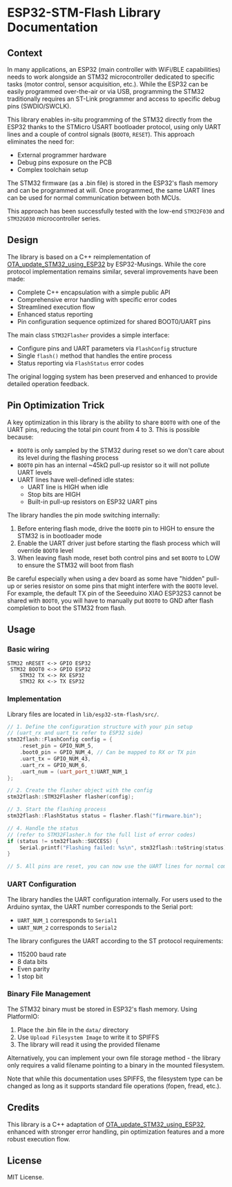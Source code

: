 # ESP32-STM-Flash Library Documentation

## Context

In many applications, an ESP32 (main controller with WiFi/BLE capabilities) needs to work alongside an STM32 microcontroller dedicated to specific tasks (motor control, sensor acquisition, etc.). While the ESP32 can be easily programmed over-the-air or via USB, programming the STM32 traditionally requires an ST-Link programmer and access to specific debug pins (SWDIO/SWCLK).

This library enables in-situ programming of the STM32 directly from the ESP32 thanks to the STMicro USART bootloader protocol, using only UART lines and a couple of control signals (`BOOT0`, `RESET`). This approach eliminates the need for:
- External programmer hardware
- Debug pins exposure on the PCB
- Complex toolchain setup

The STM32 firmware (as a .bin file) is stored in the ESP32's flash memory and can be programmed at will. Once programmed, the same UART lines can be used for normal communication between both MCUs.

This approach has been successfully tested with the low-end `STM32F030` and `STM32G030` microcontroller series.

## Design 

The library is based on a C++ reimplementation of [OTA_update_STM32_using_ESP32](https://github.com/ESP32-Musings/OTA_update_STM32_using_ESP32) by ESP32-Musings. While the core protocol implementation remains similar, several improvements have been made:

- Complete C++ encapsulation with a simple public API
- Comprehensive error handling with specific error codes
- Streamlined execution flow
- Enhanced status reporting
- Pin configuration sequence optimized for shared BOOT0/UART pins

The main class `STM32Flasher` provides a simple interface:
- Configure pins and UART parameters via `FlashConfig` structure
- Single `flash()` method that handles the entire process
- Status reporting via `FlashStatus` error codes

The original logging system has been preserved and enhanced to provide detailed operation feedback.

## Pin Optimization Trick

A key optimization in this library is the ability to share `BOOT0` with one of the UART pins, reducing the total pin count from 4 to 3. This is possible because:

- `BOOT0` is only sampled by the STM32 during reset so we don't care about its level during the flashing process
- `BOOT0` pin has an internal ~45kΩ pull-up resistor so it will not pollute UART levels
- UART lines have well-defined idle states:
   - UART line is HIGH when idle
   - Stop bits are HIGH
   - Built-in pull-up resistors on ESP32 UART pins

The library handles the pin mode switching internally:
1. Before entering flash mode, drive the `BOOT0` pin to HIGH to ensure the STM32 is in bootloader mode
2. Enable the UART driver just before starting the flash process which will override `BOOT0` level
3. When leaving flash mode, reset both control pins and set `BOOT0` to LOW to ensure the STM32 will boot from flash

Be careful especially when using a dev board as some have "hidden" pull-up or series resistor on some pins that might interfere with the `BOOT0` level. For example, the default TX pin of the Seeeduino XIAO ESP32S3 cannot be shared with `BOOT0`, you will have to manually put `BOOT0` to GND after flash completion to boot the STM32 from flash.


## Usage

### Basic wiring

```
STM32 nRESET <-> GPIO ESP32
 STM32 BOOT0 <-> GPIO ESP32
    STM32 TX <-> RX ESP32
    STM32 RX <-> TX ESP32
```

### Implementation

Library files are located in `lib/esp32-stm-flash/src/`.

```cpp
// 1. Define the configuration structure with your pin setup
// (uart_rx and uart_tx refer to ESP32 side)
stm32flash::FlashConfig config = {
    .reset_pin = GPIO_NUM_5,
    .boot0_pin = GPIO_NUM_4, // Can be mapped to RX or TX pin
    .uart_tx = GPIO_NUM_43,
    .uart_rx = GPIO_NUM_6,
    .uart_num = (uart_port_t)UART_NUM_1
};

// 2. Create the flasher object with the config
stm32flash::STM32Flasher flasher(config);

// 3. Start the flashing process
stm32flash::FlashStatus status = flasher.flash("firmware.bin");

// 4. Handle the status
// (refer to STM32Flasher.h for the full list of error codes)
if (status != stm32flash::SUCCESS) {
    Serial.printf("Flashing failed: %s\n", stm32flash::toString(status));
}

// 5. All pins are reset, you can now use the UART lines for normal communication with the STM32 (the pin setup needs to be redefined after flash).
```

### UART Configuration

The library handles the UART configuration internally. For users used to the Arduino syntax, the UART number corresponds to the Serial port:
- `UART_NUM_1` corresponds to `Serial1`
- `UART_NUM_2` corresponds to `Serial2`

The library configures the UART according to the ST protocol requirements:
- 115200 baud rate
- 8 data bits
- Even parity
- 1 stop bit

### Binary File Management

The STM32 binary must be stored in ESP32's flash memory. Using PlatformIO:
1. Place the .bin file in the `data/` directory
2. Use `Upload Filesystem Image` to write it to SPIFFS
3. The library will read it using the provided filename

Alternatively, you can implement your own file storage method - the library only requires a valid filename pointing to a binary in the mounted filesystem.

Note that while this documentation uses SPIFFS, the filesystem type can be changed as long as it supports standard file operations (fopen, fread, etc.).

## Credits

This library is a C++ adaptation of [OTA_update_STM32_using_ESP32](https://github.com/ESP32-Musings/OTA_update_STM32_using_ESP32), enhanced with stronger error handling, pin optimization features and a more robust execution flow.

## License

MIT License.
